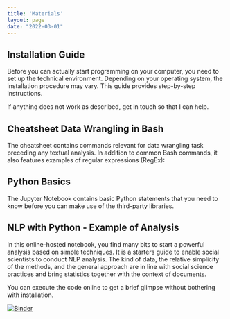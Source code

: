 ```yaml
---
title: 'Materials'
layout: page
date: "2022-03-01"
---
```




## Installation Guide

Before you can actually start programming on your computer, you need to set up the technical environment. Depending on your operating system, the installation procedure may vary. This guide provides step-by-step instructions. 

If anything does not work as described, get in touch so that I can help.

[<i class="fas fa-file-pdf"></i>](https://aflueckiger.github.io/KED2022/materials/installation_guide.pdf)
[<i class="fab fa-github"></i>](https://github.com/aflueckiger/KED2022/tree/master/materials/installation_guide.md)



## Cheatsheet Data Wrangling in Bash

The cheatsheet contains commands relevant for data wrangling task preceding any textual analysis. In addition to common Bash commands, it also features examples of regular expressions (RegEx):

[<i class="fas fa-file-pdf"></i>](https://aflueckiger.github.io/KED2022/materials/cheatsheet_command_line.pdf)
[<i class="fab fa-github"></i>](https://github.com/aflueckiger/KED2022/tree/master/materials/cheatsheet_command_line.md)



## Python Basics

The Jupyter Notebook contains basic Python statements that you need to know before you can make use of the third-party libraries.

[<i class="fab fa-github"></i>](https://github.com/aflueckiger/KED2022/tree/master/materials/code/python_basics.ipynb)

## NLP with Python - Example of Analysis

In this online-hosted notebook, you find many bits to start a powerful analysis based on simple techniques. It is a starters guide to enable social scientists to conduct NLP analysis. The kind of data, the relative simplicity of the methods, and the general approach are in line with social science practices and bring statistics together with the context of documents.

You can execute the code online to get a brief glimpse without bothering with installation.

 [![Binder](https://mybinder.org/badge_logo.svg)](https://mybinder.org/v2/gh/aflueckiger/KED2022/HEAD?filepath=materials%2Fcode%2FKED2022_10.ipynb) 

